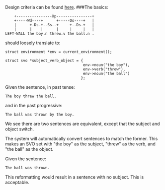 Design criteria can be found [here](https://github.com/Sheyne/comprehend/wiki "On the wiki").
###The basics:

		+----------------Xp----------------+
		+-----Wd----+      +-----Os----+   |
		|      +-Ds-+--Ss--+     +--Ds-+   |
		|      |    |      |     |     |   |
	LEFT-WALL the boy.n threw.v the ball.n . 

should loosely translate to:

	struct environment *env = current_environment();
	
	struct svo *subject_verb_object = {
									   env->noun("the boy"),
									   env->verb("threw"),
									   env->noun("the ball")
									  };









Given the sentence, in past tense:

	The boy threw the ball.

and in the past progressive:
	
	The ball was thrown by the boy.
	
We see there are two sentences are equivalent, except that the subject and object switch.

The system will automatically convert sentences to match the former. This makes an SVO set with "the boy" as the subject, "threw" as the verb, and "the ball" as the object.

Given the sentence:

	The ball was thrown.

This reformatting would result in a sentence with no subject. This is acceptable.